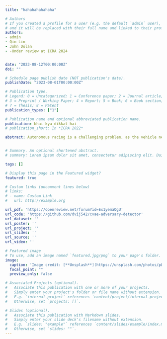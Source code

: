 ```yaml
---
title: "hahahahahahaha"

# Authors
# If you created a profile for a user (e.g. the default `admin` user), write the username (folder name) here 
# and it will be replaced with their full name and linked to their profile.
authors:
- admin
- Qin Lin
- John Dolan
- -Under review at ICRA 2024


date: "2023-08-12T00:00:00Z"
doi: ""

# Schedule page publish date (NOT publication's date).
publishDate: "2023-08-01T00:00:00Z"

# Publication type.
# Legend: 0 = Uncategorized; 1 = Conference paper; 2 = Journal article;
# 3 = Preprint / Working Paper; 4 = Report; 5 = Book; 6 = Book section;
# 7 = Thesis; 8 = Patent
publication_types: ["1"]

# Publication name and optional abbreviated publication name.
publication: bhai kya dikkat hai
# publication_short: In *ICRA 2022*

abstract: Autonomous racing is a challenging problem, as the vehicle needs to operate at the friction or handling limits in order to achieve minimum lap times. Autonomous race cars require highly accurate perception, state estimation, planning and precise application of controls. What makes it even more challenging is the accurate identification of vehicle model parameters that dictate the effects of the lateral tire slip, which may change over time, for example, due to wear and tear of the tires. Current works either propose model identification offline or need good parameters to start with (within 15-20% of actual vacdclue), which is not enough to account for major changes in tire model that occur during actual races when driving at the control limits. We propose a unified framework which learns the tire model online from the collected data, as well as adjusts the model based on environmental changes even if the model parameters change by a higher margin. We demonstrate our approach in numeric and high-fidelity simulators for a 1:43 scale race car and a full-size car. We also present results on a real RC car platform


# Summary. An optional shortened abstract.
# summary: Lorem ipsum dolor sit amet, consectetur adipiscing elit. Duis posuere tellus ac convallis placerat. Proin tincidunt magna sed ex sollicitudin condimentum.

tags: []

# Display this page in the Featured widget?
featured: true

# Custom links (uncomment lines below)
# links:
# - name: Custom Link
#   url: http://example.org

url_pdf: 'https://openreview.net/forum?id=Ex1yemaQgU'
url_code: 'https://github.com/dvij542/cvae-adversary-detector'
url_dataset: ''
url_poster: ''
url_project: ''
url_slides: ''
url_source: ''
url_video: ''

# Featured image
# To use, add an image named `featured.jpg/png` to your page's folder. 
image:
  caption: 'Image credit: [**Unsplash**](https://unsplash.com/photos/pLCdAaMFLTE)'
  focal_point: ""
  preview_only: false

# Associated Projects (optional).
#   Associate this publication with one or more of your projects.
#   Simply enter your project's folder or file name without extension.
#   E.g. `internal-project` references `content/project/internal-project/index.md`.
#   Otherwise, set `projects: []`.

# Slides (optional).
#   Associate this publication with Markdown slides.
#   Simply enter your slide deck's filename without extension.
#   E.g. `slides: "example"` references `content/slides/example/index.md`.
#   Otherwise, set `slides: ""`.
---
```

